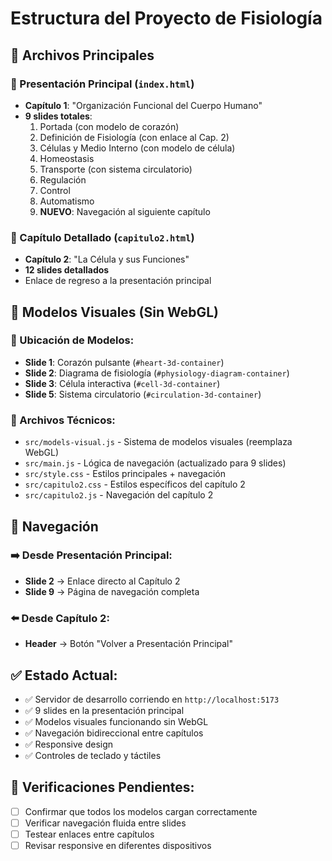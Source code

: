 # Estructura del Proyecto de Fisiología

## 📁 Archivos Principales

### 🎯 Presentación Principal (`index.html`)
- **Capítulo 1**: "Organización Funcional del Cuerpo Humano"
- **9 slides totales**:
  1. Portada (con modelo de corazón)
  2. Definición de Fisiología (con enlace al Cap. 2)
  3. Células y Medio Interno (con modelo de célula)
  4. Homeostasis
  5. Transporte (con sistema circulatorio)
  6. Regulación
  7. Control
  8. Automatismo
  9. **NUEVO**: Navegación al siguiente capítulo

### 🔬 Capítulo Detallado (`capitulo2.html`)
- **Capítulo 2**: "La Célula y sus Funciones"
- **12 slides detallados**
- Enlace de regreso a la presentación principal

## 🎨 Modelos Visuales (Sin WebGL)

### 📍 Ubicación de Modelos:
- **Slide 1**: Corazón pulsante (`#heart-3d-container`)
- **Slide 2**: Diagrama de fisiología (`#physiology-diagram-container`)
- **Slide 3**: Célula interactiva (`#cell-3d-container`) 
- **Slide 5**: Sistema circulatorio (`#circulation-3d-container`)

### 🔧 Archivos Técnicos:
- `src/models-visual.js` - Sistema de modelos visuales (reemplaza WebGL)
- `src/main.js` - Lógica de navegación (actualizado para 9 slides)
- `src/style.css` - Estilos principales + navegación
- `src/capitulo2.css` - Estilos específicos del capítulo 2
- `src/capitulo2.js` - Navegación del capítulo 2

## 🚀 Navegación

### ➡️ Desde Presentación Principal:
- **Slide 2** → Enlace directo al Capítulo 2
- **Slide 9** → Página de navegación completa

### ⬅️ Desde Capítulo 2:
- **Header** → Botón "Volver a Presentación Principal"

## ✅ Estado Actual:
- ✅ Servidor de desarrollo corriendo en `http://localhost:5173`
- ✅ 9 slides en la presentación principal
- ✅ Modelos visuales funcionando sin WebGL
- ✅ Navegación bidireccional entre capítulos
- ✅ Responsive design
- ✅ Controles de teclado y táctiles

## 🐛 Verificaciones Pendientes:
- [ ] Confirmar que todos los modelos cargan correctamente
- [ ] Verificar navegación fluida entre slides
- [ ] Testear enlaces entre capítulos
- [ ] Revisar responsive en diferentes dispositivos

